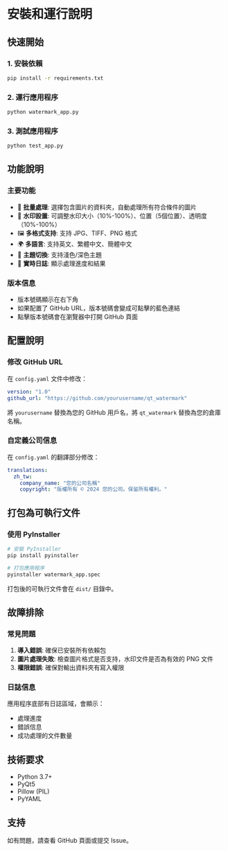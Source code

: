 # 安裝和運行說明

## 快速開始

### 1. 安裝依賴

```bash
pip install -r requirements.txt
```

### 2. 運行應用程序

```bash
python watermark_app.py
```

### 3. 測試應用程序

```bash
python test_app.py
```

## 功能說明

### 主要功能
- 📁 **批量處理**: 選擇包含圖片的資料夾，自動處理所有符合條件的圖片
- 🎨 **水印設置**: 可調整水印大小（10%-100%）、位置（5個位置）、透明度（10%-100%）
- 🖼️ **多格式支持**: 支持 JPG、TIFF、PNG 格式
- 🌍 **多語言**: 支持英文、繁體中文、簡體中文
- 🌙 **主題切換**: 支持淺色/深色主題
- 📝 **實時日誌**: 顯示處理進度和結果

### 版本信息
- 版本號碼顯示在右下角
- 如果配置了 GitHub URL，版本號碼會變成可點擊的藍色連結
- 點擊版本號碼會在瀏覽器中打開 GitHub 頁面

## 配置說明

### 修改 GitHub URL

在 `config.yaml` 文件中修改：

```yaml
version: "1.0"
github_url: "https://github.com/yourusername/qt_watermark"
```

將 `yourusername` 替換為您的 GitHub 用戶名，將 `qt_watermark` 替換為您的倉庫名稱。

### 自定義公司信息

在 `config.yaml` 的翻譯部分修改：

```yaml
translations:
  zh_tw:
    company_name: "您的公司名稱"
    copyright: "版權所有 © 2024 您的公司。保留所有權利。"
```

## 打包為可執行文件

### 使用 PyInstaller

```bash
# 安裝 PyInstaller
pip install pyinstaller

# 打包應用程序
pyinstaller watermark_app.spec
```

打包後的可執行文件會在 `dist/` 目錄中。

## 故障排除

### 常見問題

1. **導入錯誤**: 確保已安裝所有依賴包
2. **圖片處理失敗**: 檢查圖片格式是否支持，水印文件是否為有效的 PNG 文件
3. **權限錯誤**: 確保對輸出資料夾有寫入權限

### 日誌信息

應用程序底部有日誌區域，會顯示：
- 處理進度
- 錯誤信息
- 成功處理的文件數量

## 技術要求

- Python 3.7+
- PyQt5
- Pillow (PIL)
- PyYAML

## 支持

如有問題，請查看 GitHub 頁面或提交 Issue。
